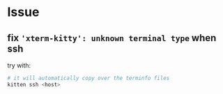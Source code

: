 # Issue

## fix `'xterm-kitty': unknown terminal type` when ssh

try with:

```bash
# it will automatically copy over the terminfo files
kitten ssh <host>
```
